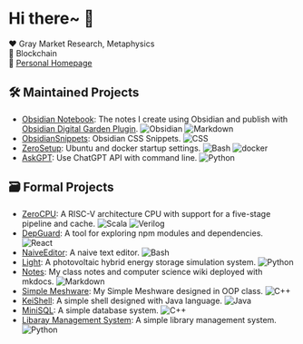 # Hi there~ 👋
❤️ Gray Market Research, Metaphysics  
📖 Blockchain  
🔗 [Personal Homepage](https://zerokei.top)

## 🛠️ Maintained Projects

- [Obsidian Notebook](https://obsidian.zerokei.top/): The notes I create using Obsidian and publish with [Obsidian Digital Garden Plugin](https://github.com/oleeskild/Obsidian-Digital-Garden). ![Obsidian](https://img.shields.io/badge/-Obsidian-483699?logo=obsidian&logoColor=fff) ![Markdown](https://img.shields.io/badge/-Markdown-444444?logo=markdown) 
- [ObsidianSnippets](https://github.com/Zerokei/ObsidianSnippets): Obsidian CSS Snippets. ![CSS](https://img.shields.io/badge/-CSS-1572B6?logo=CSS3&logoColor=fff) 
- [ZeroSetup](https://github.com/Zerokei/ZeroSetup): Ubuntu and docker startup settings. ![Bash](https://img.shields.io/badge/-Bash-4EAA25?logo=gnu%20bash&logoColor=fff) ![docker](https://img.shields.io/badge/-Docker-2496ED?logo=docker&logoColor=fff) 
- [AskGPT](https://github.com/Zerokei/AskGPT): Use ChatGPT API with command line. ![Python](https://img.shields.io/badge/-Python-3776ab?logo=python&logoColor=fff)

## 🗃️ Formal Projects

- [ZeroCPU](https://github.com/Zerokei/ZeroCPU): A RISC-V architecture CPU with support for a five-stage pipeline and cache. ![Scala](https://img.shields.io/badge/-Scala-c02300?logo=scala&logoColor=fff) ![Verilog](https://img.shields.io/badge/-Verilog-625f86?logo=v&logoColor=fff)
- [DepGuard](https://github.com/Zerokei/DepGuard): A tool for exploring npm modules and dependencies. ![React](https://img.shields.io/badge/-React-5ed3f3?logo=React&logoColor=000)
- [NaiveEditor](https://github.com/Zerokei/NaiveEditor): A naive text editor. ![Bash](https://img.shields.io/badge/-Bash-4EAA25?logo=gnu%20bash&logoColor=fff) 
- [Light](https://github.com/Zerokei/Light): A photovoltaic hybrid energy storage simulation system. ![Python](https://img.shields.io/badge/-Python-3776ab?logo=python&logoColor=fff)
- [Notes](https://github.com/Zerokei/Notes): My class notes and computer science wiki deployed with mkdocs. ![Markdown](https://img.shields.io/badge/-Markdown-444444?logo=markdown)
- [Simple Meshware](https://github.com/Zerokei/Simple-Meshware): My Simple Meshware designed in OOP class. ![C++](https://img.shields.io/badge/-C%2B%2B-00599c?logo=c%2B%2B&logoColor=fff) 
- [KeiShell](https://github.com/Zerokei/KeiShell): A simple shell designed with Java language. ![Java](https://img.shields.io/badge/-Java-C01818?logo=coffeescript&logoColor=fff) 
- [MiniSQL](https://github.com/Zerokei/MiniSQL): A simple database system. ![C++](https://img.shields.io/badge/-C%2B%2B-00599c?logo=c%2B%2B&logoColor=fff) 
- [Libaray Management System](https://github.com/Zerokei/Library_Management_System): A simple library management system. ![Python](https://img.shields.io/badge/-Python-3776ab?logo=python&logoColor=fff)
